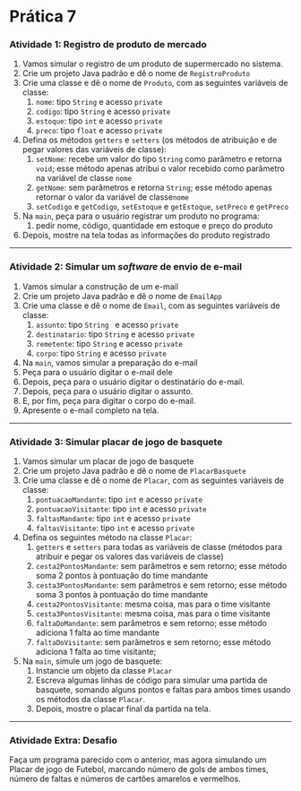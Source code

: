 # Prática 7



### Atividade 1: Registro de produto de mercado

1. Vamos simular o registro de um produto de supermercado no sistema.
2. Crie um projeto Java padrão e dê o nome de `RegistroProduto`
3. Crie uma classe e dê o nome de `Produto`, com as seguintes variáveis de classe:
   1. `nome`: tipo `String` e acesso `private`
   2. `codigo`: tipo `String` e acesso `private`
   3. `estoque`: tipo `int` e acesso `private`
   4. `preco`: tipo `float` e acesso `private`
4. Defina os métodos `getters` e `setters` (os métodos de atribuição e de pegar valores das variáveis de classe):
   1. `setNome`: recebe um valor do tipo `String` como parâmetro e retorna `void`; esse método apenas atribui o valor recebido como parâmetro na variável de classe `nome` 
   2. `getNome`: sem parâmetros e retorna `String`; esse método apenas retornar o valor da variável de classe`nome`
   3. `setCodigo` e `getCodigo`, `setEstoque` e `getEstoque`, `setPreco` e `getPreco`
5. Na `main`, peça para o usuário registrar um produto no programa:
   1. pedir nome, código, quantidade em estoque e preço do produto
6. Depois, mostre na tela todas as informações do produto registrado



---



### Atividade 2: Simular um *software* de envio de e-mail

1. Vamos simular a construção de um e-mail
2. Crie um projeto Java padrão e dê o nome de `EmailApp`
3. Crie uma classe e dê o nome de `Email`, com as seguintes variáveis de classe:
   1. `assunto`: tipo `String ` e acesso `private`
   2. `destinatario`: tipo `String` e acesso `private`
   3. `remetente`: tipo `String` e acesso `private` 
   4. `corpo`: tipo `String` e acesso `private` 
4. Na `main`, vamos simular a preparação do e-mail
5. Peça para o usuário digitar o e-mail dele
6. Depois, peça para o usuário digitar o destinatário do e-mail.
7. Depois, peça para o usuário digitar o assunto.
8. E, por fim, peça para digitar o corpo do e-mail.
9. Apresente o e-mail completo na tela.



---



### Atividade 3: Simular placar de jogo de basquete

1. Vamos simular um placar de jogo de basquete
2. Crie um projeto Java padrão e dê o nome de `PlacarBasquete`
3. Crie uma classe e dê o nome de `Placar`, com as seguintes variáveis de classe:
   1. `pontuacaoMandante`: tipo `int` e acesso `private`
   2. `pontuacaoVisitante`: tipo `int` e acesso `private`
   3. `faltasMandante`: tipo `int` e acesso `private`
   4. `faltasVisitante`: tipo `int` e acesso `private`
4. Defina os seguintes método na classe `Placar`:
   1. `getters` e `setters` para todas as variáveis de classe (métodos para atribuir e pegar os valores das variáveis de classe)
   2. `cesta2PontosMandante`: sem parâmetros e sem retorno; esse método soma 2 pontos à pontuação do time mandante
   3. `cesta3PontosMandante`: sem parâmetros e sem retorno; esse método soma 3 pontos à pontuação do time mandante
   4. `cesta2PontosVisitante`: mesma coisa, mas para o time visitante
   5. `cesta3PontosVisitante`: mesma coisa, mas para o time visitante
   6. `faltaDoMandante`: sem parâmetros e sem retorno; esse método adiciona 1 falta ao time mandante
   7. `faltaDoVisitante`: sem parâmetros e sem retorno; esse método adiciona 1 falta ao time visitante;
5. Na `main`, simule um jogo de basquete:
   1. Instancie um objeto da classe `Placar`
   2. Escreva algumas linhas de código para simular uma partida de basquete, somando alguns pontos e faltas para ambos times usando os métodos da classe `Placar`.
   3. Depois, mostre o placar final da partida na tela.





---



### Atividade Extra: Desafio

Faça um programa parecido com o anterior, mas agora simulando um Placar de jogo de Futebol, marcando número de gols de ambos times, número de faltas e números de cartões amarelos e vermelhos.

